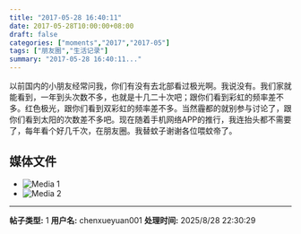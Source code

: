 ```yaml
---
title: "2017-05-28 16:40:11"
date: 2017-05-28T10:00:00+08:00
draft: false
categories: ["moments","2017","2017-05"]
tags: ["朋友圈","生活记录"]
summary: "2017-05-28 16:40:11..."
---
```


以前国内的小朋友经常问我，你们有没有去北部看过极光啊。我说没有。我们家就能看到，一年到头次数不多，也就是十几二十次吧；跟你们看到彩虹的频率差不多。红色极光，跟你们看到双彩虹的频率差不多。当然霾都的就别参与讨论了，跟你们看到太阳的次数差不多吧。现在随着手机网络APP的推行，我连抬头都不需要了，每年看个好几千次，在朋友圈。我替蚊子谢谢各位喂蚊帝了。

## 媒体文件

- ![Media 1](/Moments/photos/2017-05-28/201705281640110.jpg)
- ![Media 2](/Moments/photos/2017-05-28/201705281640111.jpg)

---

**帖子类型:** 1
**用户名:** chenxueyuan001
**处理时间:** 2025/8/28 22:30:29